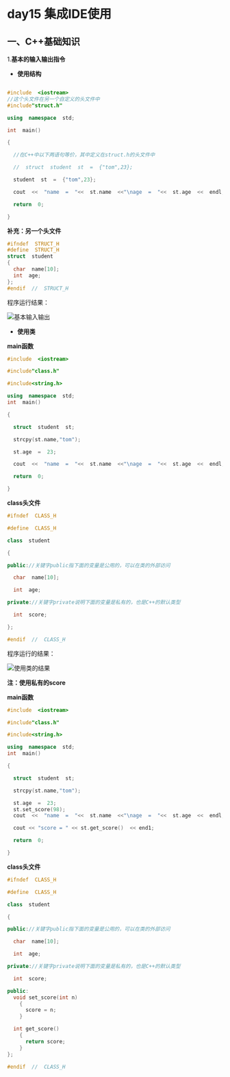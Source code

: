 # day15 集成IDE使用



## 一、C++基础知识
1.**基本的输入输出指令**

- **使用结构**
```cpp

#include  <iostream>
//这个头文件在另一个自定义的头文件中
#include"struct.h"

using  namespace  std;

int  main()

{

  //在C++中以下两语句等价，其中定义在struct.h的头文件中

  //  struct  student  st  =  {"tom",23};

  student  st  =  {"tom",23};

  cout  <<  "name  =  "<<  st.name  <<"\nage  =  "<<  st.age  <<  endl;

  return  0;

}
```

**补充：另一个头文件**
```cpp
#ifndef  STRUCT_H
#define  STRUCT_H
struct  student
{
  char  name[10];
  int  age;
};
#endif  //  STRUCT_H
```
程序运行结果：

![基本输入输出]($resource/%E5%9F%BA%E6%9C%AC%E8%BE%93%E5%85%A5%E8%BE%93%E5%87%BA.png)

- **使用类**

**main函数**
```cpp
#include  <iostream>

#include"class.h"

#include<string.h>

using  namespace  std;
int  main()

{

  struct  student  st;

  strcpy(st.name,"tom");

  st.age  =  23;

  cout  <<  "name  =  "<<  st.name  <<"\nage  =  "<<  st.age  <<  endl;

  return  0;

}
```

**class头文件**
```cpp
#ifndef  CLASS_H

#define  CLASS_H

class  student

{

public://关键字public指下面的变量是公用的，可以在类的外部访问

  char  name[10];

  int  age;

private://关键字private说明下面的变量是私有的，也是C++的默认类型

  int  score;

};

#endif  //  CLASS_H
```

程序运行的结果：



![使用类的结果]($resource/%E4%BD%BF%E7%94%A8%E7%B1%BB%E7%9A%84%E7%BB%93%E6%9E%9C.png)

**注：使用私有的score**

**main函数**
```cpp
#include  <iostream>

#include"class.h"

#include<string.h>

using  namespace  std;
int  main()

{

  struct  student  st;

  strcpy(st.name,"tom");

  st.age  =  23;
  st.set_score(98);
  cout  <<  "name  =  "<<  st.name  <<"\nage  =  "<<  st.age  <<  endl;

  cout << "score = " << st.get_score()  << end1;

  return  0;

}
```

**class头文件**
```cpp
#ifndef  CLASS_H

#define  CLASS_H

class  student

{

public://关键字public指下面的变量是公用的，可以在类的外部访问

  char  name[10];

  int  age;

private://关键字private说明下面的变量是私有的，也是C++的默认类型

  int  score;

public:
  void set_score(int n)
    {
      score = n;
    }

  int get_score()
    {
      return score;
    }
};

#endif  //  CLASS_H
```
```


